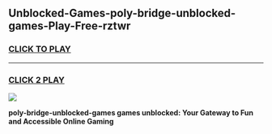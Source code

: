 
## Unblocked-Games-poly-bridge-unblocked-games-Play-Free-rztwr
<h3>
<a href="https://premium76.site?title=poly-bridge-unblocked-games&ref=23A">CLICK TO PLAY</a></h3>
<hr>

<h3>
<a href="https://premium76.site?title=poly-bridge-unblocked-games&ref=23A">CLICK 2 PLAY</a>
  
</h3>

<a href="https://premium76.site?title=poly-bridge-unblocked-games&ref=23A"><img src="https://clearcache.store/games.png"></a>


**poly-bridge-unblocked-games games unblocked: Your Gateway to Fun and Accessible Online Gaming**

